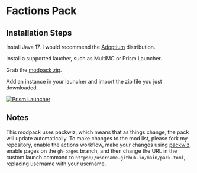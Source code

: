 # Factions Pack

## Installation Steps

Install Java 17. I would recommend the [Adoptium](https://adoptium.net) distribution.

Install a supported laucher, such as MultiMC or Prism Launcher.

Grab the [modpack zip](https://github.com/ryleu/factions-pack/releases/download/auto-update/Factions.zip).

Add an instance in your launcher and import the zip file you just downloaded.

[![Prism Launcher](https://prismlauncher.org/img/logo-text-darkmode.svg)](https://prismlauncher.org)

## Notes

This modpack uses packwiz, which means that as things change, the pack will update automatically. To make changes to the mod list, please fork my repository, enable the actions workflow, make your changes using [packwiz](https://github.com/packwiz/packwiz), enable pages on the `gh-pages` branch, and then change the URL in the custom launch command to `https://username.github.io/main/pack.toml`, replacing username with your username.
